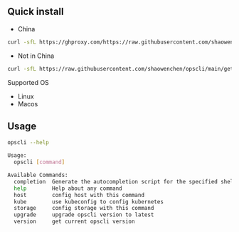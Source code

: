 ## Quick install

- China

```bash
curl -sfL https://ghproxy.com/https://raw.githubusercontent.com/shaowenchen/opscli/main/getopscli.sh | sh -
```

- Not in China

```bash
curl -sfL https://raw.githubusercontent.com/shaowenchen/opscli/main/getopscli.sh | sh -
```

Supported OS

- Linux
- Macos

## Usage

```bash
opscli --help

Usage:
  opscli [command]

Available Commands:
  completion  Generate the autocompletion script for the specified shell
  help        Help about any command
  host        config host with this command
  kube        use kubeconfig to config kubernetes
  storage     config storage with this command
  upgrade     upgrade opscli version to latest
  version     get current opscli version
```
